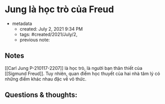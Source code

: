 # Jung là học trò của Freud

- metadata
	- created: July 2, 2021 9:34 PM 
	- tags: #created/2021/July/2,
	- previous note:

## Notes
[[Carl Jung P-210117-2207]] là học trò, là người bạn thân thiết của [[Sigmund Freud]]. Tuy nhiên, quan điểm học thuyết của hai nhà tâm lý có những điểm khác nhau đặc về vô thức.
## Questions & thoughts:

